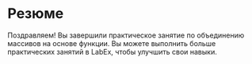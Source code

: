 # Резюме

Поздравляем! Вы завершили практическое занятие по объединению массивов на основе функции. Вы можете выполнить больше практических занятий в LabEx, чтобы улучшить свои навыки.
